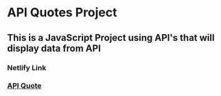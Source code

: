 # API Quotes Project
## This is a JavaScript Project using API's that will display data from API
### Netlify Link
### [API Quote](https://meek-dieffenbachia-2541bb.netlify.app/)